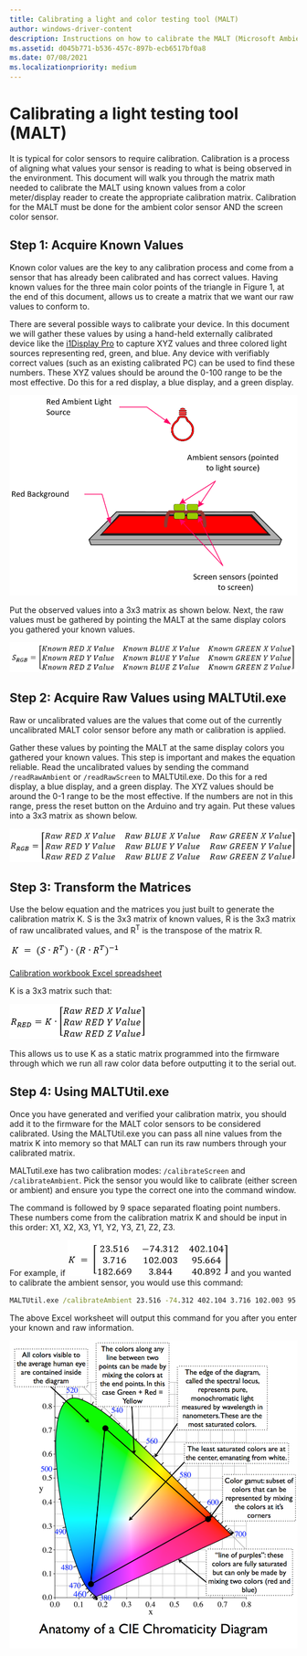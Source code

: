 ```yaml
---
title: Calibrating a light and color testing tool (MALT)
author: windows-driver-content
description: Instructions on how to calibrate the MALT (Microsoft Ambient Light Tool).
ms.assetid: d045b771-b536-457c-897b-ecb6517bf0a8
ms.date: 07/08/2021
ms.localizationpriority: medium
---
```


# Calibrating a light testing tool (MALT)

It is typical for color sensors to require calibration. Calibration is a process of aligning what values your sensor is reading to what is being observed in the environment. This document will walk you through the matrix math needed to calibrate the MALT using known values from a color meter/display reader to create the appropriate calibration matrix. Calibration for the MALT must be done for the ambient color sensor AND the screen color sensor.

## Step 1: Acquire Known Values

Known color values are the key to any calibration process and come from a sensor that has already been calibrated and has correct values. Having known values for the three main color points of the triangle in Figure 1, at the end of this document, allows us to create a matrix that we want our raw values to conform to.

There are several possible ways to calibrate your device. In this document we will gather these values by using a hand-held externally calibrated device like the [i1Display Pro](https://www.xrite.com/categories/calibration-profiling/i1display-pro) to capture XYZ values and three colored light sources representing red, green, and blue. Any device with verifiably correct values (such as an existing calibrated PC) can be used to find these numbers. These XYZ values should be around the 0-100 range to be the most effective. Do this for a red display, a blue display, and a green display.

![Diagram of visual calibration.](images/calibration-red.png)

Put the observed values into a 3x3 matrix as shown below. Next, the raw values must be gathered by pointing the MALT at the same display colors you gathered your known values.

![Mathematical matrix showing columns for known red, green, and blue, and rows for X, Y, and Z.](images/srgb.png)

## Step 2: Acquire Raw Values using MALTUtil.exe

Raw or uncalibrated values are the values that come out of the currently uncalibrated MALT color sensor before any math or calibration is applied. 

Gather these values by pointing the MALT at the same display colors you gathered your known values. This step is important and makes the equation reliable. Read the uncalibrated values by sending the command `/readRawAmbient` or `/readRawScreen` to MALTUtil.exe. Do this for a red display, a blue display, and a green display. The XYZ values should be around the 0-1 range to be the most effective. If the numbers are not in this range, press the reset button on the Arduino and try again. Put these values into a 3x3 matrix as shown below.

![Mathematical matrix showing columns for raw red, green, and blue, and rows for X, Y, and Z.](images/rrgb.png)

## Step 3: Transform the Matrices

Use the below equation and the matrices you just built to generate the calibration matrix K. S is the 3x3 matrix of known values, R is the 3x3 matrix of raw uncalibrated values, and R<sup>T</sup> is the transpose of the matrix R.

![Image of mathematical calibration formula.](images/calibration.png)

[Calibration workbook Excel spreadsheet](images/CalibrationWorkbook.xlsx)

K is a 3x3 matrix such that:

![Image of mathematical calibration proof.](images/calibration-proof.png)

This allows us to use K as a static matrix programmed into the firmware through which we run all raw color data before outputting it to the serial out.

## Step 4: Using MALTUtil.exe

Once you have generated and verified your calibration matrix, you should add it to the firmware for the MALT color sensors to be considered calibrated. Using the MALTUtil.exe you can pass all nine values from the matrix K into memory so that MALT can run its raw numbers through your calibrated matrix.

MALTutil.exe has two calibration modes: `/calibrateScreen` and `/calibrateAmbient`. Pick the sensor you would like to calibrate (either screen or ambient) and ensure you type the correct one into the command window.

The command is followed by 9 space separated floating point numbers. These numbers come from the calibration matrix K and should be input in this order: X1, X2, X3, Y1, Y2, Y3, Z1, Z2, Z3.

For example, if ![Image of a calibration example.](images/calibration-example.png) and you wanted to calibrate the ambient sensor, you would use this command:

```cmd
MALTUtil.exe /calibrateAmbient 23.516 -74.312 402.104 3.716 102.003 95.664 182.669 3.844 40.892
```

The above Excel worksheet will output this command for you after you enter your known and raw information.

![Figure 1.](images/chromaticity-diagram.png)
